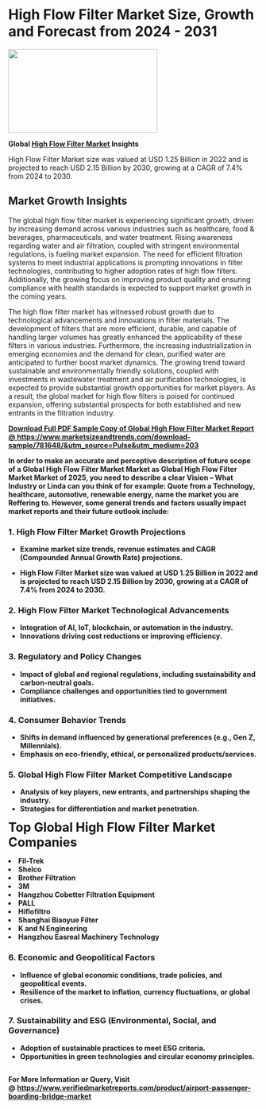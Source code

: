<H1>High Flow Filter Market Size, Growth and Forecast from 2024 - 2031</H1><img class="aligncenter size-medium wp-image-584254" src="https://thirdeyenews.in/wp-content/uploads/2024/09/Global-Market-Research-300x168.jpeg" alt="" width="300" height="168" /><p><strong>Global&nbsp;<a href="https://www.marketsizeandtrends.com/download-sample/781648/&amp;utm_source=Pulse&amp;utm_medium=203">High Flow Filter Market</a> Insights</strong></p><p>High Flow Filter Market size was valued at USD 1.25 Billion in 2022 and is projected to reach USD 2.15 Billion by 2030, growing at a CAGR of 7.4% from 2024 to 2030.</p><p><h2>Market Growth Insights</h2> <p>The global high flow filter market is experiencing significant growth, driven by increasing demand across various industries such as healthcare, food & beverages, pharmaceuticals, and water treatment. Rising awareness regarding water and air filtration, coupled with stringent environmental regulations, is fueling market expansion. The need for efficient filtration systems to meet industrial applications is prompting innovations in filter technologies, contributing to higher adoption rates of high flow filters. Additionally, the growing focus on improving product quality and ensuring compliance with health standards is expected to support market growth in the coming years.</p> <p><strong><a href="#"></a></strong></p> <p>The high flow filter market has witnessed robust growth due to technological advancements and innovations in filter materials. The development of filters that are more efficient, durable, and capable of handling larger volumes has greatly enhanced the applicability of these filters in various industries. Furthermore, the increasing industrialization in emerging economies and the demand for clean, purified water are anticipated to further boost market dynamics. The growing trend toward sustainable and environmentally friendly solutions, coupled with investments in wastewater treatment and air purification technologies, is expected to provide substantial growth opportunities for market players. As a result, the global market for high flow filters is poised for continued expansion, offering substantial prospects for both established and new entrants in the filtration industry.</p> <p><strong><a href="#"></p><p><span class=""><strong>Download Full PDF Sample Copy of Global High Flow Filter Market Report</strong> @ <a href="https://www.marketsizeandtrends.com/download-sample/781648/&amp;utm_source=Pulse&amp;utm_medium=203" target="_blank">https://www.marketsizeandtrends.com/download-sample/781648/&amp;utm_source=Pulse&amp;utm_medium=203</a></span></p><p>In order to make an accurate and perceptive description of future scope of a Global&nbsp;High Flow Filter Market Market as Global&nbsp;High Flow Filter Market Market of 2025, you need to describe a clear Vision &ndash; What Industry or Linda can you think of for example: Quote from a Technology, healthcare, automotive, renewable energy, name the market you are Reffering to. However, some general trends and factors usually impact market reports and their future outlook include:</p><h3>1.&nbsp;<strong>High Flow Filter Market Growth Projections</strong></h3><ul><li>Examine market size trends, revenue estimates and CAGR (Compounded Annual Growth Rate) projections.</li><li><p>High Flow Filter Market size was valued at USD 1.25 Billion in 2022 and is projected to reach USD 2.15 Billion by 2030, growing at a CAGR of 7.4% from 2024 to 2030.</p></li></ul><h3>2.&nbsp;<strong>High Flow Filter Market Technological Advancements</strong></h3><ul><li>Integration of AI, IoT, blockchain, or automation in the industry.</li><li>Innovations driving cost reductions or improving efficiency.</li></ul><h3>3.&nbsp;<strong>Regulatory and Policy Changes</strong></h3><ul><li>Impact of global and regional regulations, including sustainability and carbon-neutral goals.</li><li>Compliance challenges and opportunities tied to government initiatives.</li></ul><h3>4.&nbsp;<strong>Consumer Behavior Trends</strong></h3><ul><li>Shifts in demand influenced by generational preferences (e.g., Gen Z, Millennials).</li><li>Emphasis on eco-friendly, ethical, or personalized products/services.</li></ul><h3>5.&nbsp;<strong>Global High Flow Filter Market Competitive Landscape</strong></h3><ul><li>Analysis of key players, new entrants, and partnerships shaping the industry.</li><li>Strategies for differentiation and market penetration.</li></ul><p data-pm-slice="1 1 []"><span style="color: inherit; font-family: inherit; font-size: 25px;">Top Global High Flow Filter Market Companies</span></p><div class="" data-test-id=""><p><li>Fil-Trek</li><li> Shelco</li><li> Brother Filtration</li><li> 3M</li><li> Hangzhou Cobetter Filtration Equipment</li><li> PALL</li><li> Hiflofiltro</li><li> Shanghai Biaoyue Filter</li><li> K and N Engineering</li><li> Hangzhou Easreal Machinery Technology</li></p></div><h3>6.&nbsp;<strong>Economic and Geopolitical Factors</strong></h3><ul><li>Influence of global economic conditions, trade policies, and geopolitical events.</li><li>Resilience of the market to inflation, currency fluctuations, or global crises.</li></ul><h3>7.&nbsp;<strong>Sustainability and ESG (Environmental, Social, and Governance)</strong></h3><ul><li>Adoption of sustainable practices to meet ESG criteria.</li><li>Opportunities in green technologies and circular economy principles.</li></ul><h2><strong style="font-size: 14px;">For More Information or Query, Visit @&nbsp;</strong><a style="background-color: #ffffff; font-size: 14px;" href="https://www.marketsizeandtrends.com/report/high-flow-filter-market/" target="_blank">https://www.verifiedmarketreports.com/product/airport-passenger-boarding-bridge-market</a></h2>
